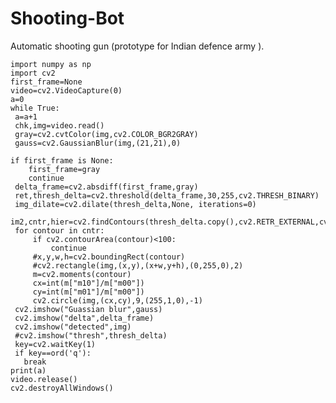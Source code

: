 # Shooting-Bot
Automatic shooting gun (prototype for Indian defence army ).




    import numpy as np
    import cv2
    first_frame=None
    video=cv2.VideoCapture(0)
    a=0
    while True:
     a=a+1
     chk,img=video.read()
     gray=cv2.cvtColor(img,cv2.COLOR_BGR2GRAY)
     gauss=cv2.GaussianBlur(img,(21,21),0)
    
    if first_frame is None:
        first_frame=gray
        continue
     delta_frame=cv2.absdiff(first_frame,gray) 
     ret,thresh_delta=cv2.threshold(delta_frame,30,255,cv2.THRESH_BINARY)
     img_dilate=cv2.dilate(thresh_delta,None, iterations=0)
     im2,cntr,hier=cv2.findContours(thresh_delta.copy(),cv2.RETR_EXTERNAL,cv2.CHAIN_APPROX_SIMPLE)
     for contour in cntr:
         if cv2.contourArea(contour)<100:
             continue
         #x,y,w,h=cv2.boundingRect(contour)
         #cv2.rectangle(img,(x,y),(x+w,y+h),(0,255,0),2)
         m=cv2.moments(contour)
         cx=int(m["m10"]/m["m00"])
         cy=int(m["m01"]/m["m00"])
         cv2.circle(img,(cx,cy),9,(255,1,0),-1)
     cv2.imshow("Guassian blur",gauss)
     cv2.imshow("delta",delta_frame)
     cv2.imshow("detected",img)
     #cv2.imshow("thresh",thresh_delta)
     key=cv2.waitKey(1)
     if key==ord('q'):
       break
    print(a)
    video.release()
    cv2.destroyAllWindows()
